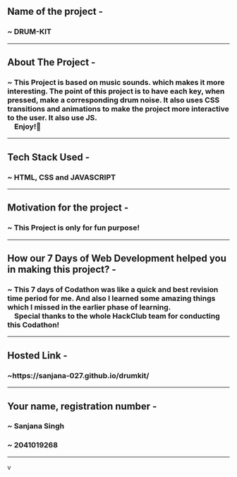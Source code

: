 <h2>Name of the project - </h2>
 <h3>~ DRUM-KIT</h3> <hr>
   
<h2>About The Project - </h2>
  <h3>~ This Project is based on music sounds.
    which makes it more interesting. 
    The point of this project is to have each key,
    when pressed, make a corresponding drum noise. 
    It also uses CSS transitions and animations to make the project more interactive to the user. 
    It also use JS. <br> &nbsp &nbsp Enjoy!🎉</h3> <hr>

<h2>Tech Stack Used - </h2>
  <h3>~ HTML, CSS and JAVASCRIPT </h3> <hr>
  
  <h2>Motivation for the project - </h2>
  <h3>~ This Project is only for fun purpose!</h3> <hr>
  
  <h2>How our 7 Days of Web Development helped you in making this project? - </h2>
  <h3>~ This 7 days of Codathon was like a quick and best revision time period for me. And also I learned some amazing things which I missed in the earlier phase of learning. <br> &nbsp &nbsp Special thanks to the whole HackClub team for conducting this Codathon!</h3> <hr>
  
  <h2>Hosted Link - </h2>
  <h3>~https://sanjana-027.github.io/drumkit/ </h3> <hr>
  
  <h2>Your name, registration number - </h2>
  <h3>~ Sanjana Singh</h3>
  <h3>~ 2041019268</h3> <hr>v
